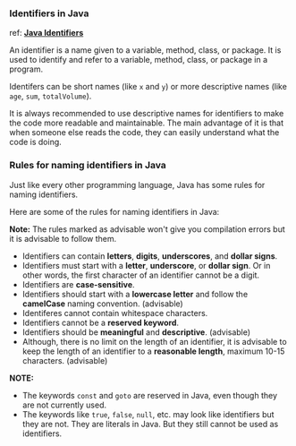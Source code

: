 ### Identifiers in Java
ref: [**Java Identifiers**](https://www.w3schools.com/java/java_variables_identifiers.asp)

An identifier is a name given to a variable, method, class, or package. It is used to identify and refer to a variable, method, class, or package in a program. 

Identifers can be short names (like `x` and `y`) or more descriptive names (like `age`, `sum`, `totalVolume`).

It is always recommended to use descriptive names for identifiers to make the code more readable and maintainable. The main advantage of it is that when someone else reads the code, they can easily understand what the code is doing.

### Rules for naming identifiers in Java

Just like every other programming language, Java has some rules for naming identifiers. 


Here are some of the rules for naming identifiers in Java:

**Note:** The rules marked as 
advisable won't give you compilation errors but it is advisable to follow them.

- Identifiers can contain **letters**, **digits**, **underscores**, and **dollar signs**.
- Identifiers must start with a **letter**, **underscore**, or **dollar sign**. Or in other words, the first character of an identifier cannot be a digit.
- Identifiers are **case-sensitive**.
- Identifiers should start with a **lowercase letter** and follow the **camelCase** naming convention. (advisable)
- Identiferes cannot contain whitespace characters.
- Identifiers cannot be a **reserved keyword**.
- Identifiers should be **meaningful** and **descriptive**. (advisable)
- Although, there is no limit on the length of an identifier, it is advisable to keep the length of an identifier to a **reasonable length**, maximum 10-15 characters. (advisable)


**NOTE:**
- The keywords `const` and `goto` are reserved in Java, even though they are not currently used.
- The keywords like `true`, `false`, `null`, etc. may look like identifiers but they are not. They are literals in Java. But they still cannot be used as identifiers.
